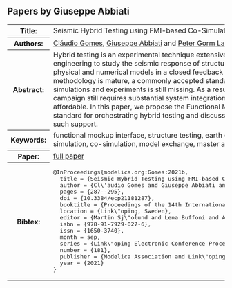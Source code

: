 ## Papers by Giuseppe Abbiati
<table><tr><th>Title:</th>
<td>Seismic Hybrid Testing using FMI-based Co-Simulation</td>
</tr>
<tr><th>Authors:</th>
<td>
<a href="/proceedings/authors/ClaudioGomes">Cláudio Gomes</a>, <a href="/proceedings/authors/GiuseppeAbbiati">Giuseppe Abbiati</a> and <a href="/proceedings/authors/PeterGormLarsen">Peter Gorm Larsen</a></td>
</tr>
<tr><th>Abstract:</th>
<td>Hybrid testing is an experimental technique extensively utilized in earthquake engineering to study the seismic response of structures. It requires coupling physical and numerical models in a closed feedback loop. 
Although this methodology is mature, a commonly accepted standard for orchestrating simulations and experiments is still missing. 
As a result, setting up a hybrid testing campaign still requires substantial system integration effort, which is often not affordable. 
In this paper, we propose the Functional Mockup Interface as a possible standard for orchestrating hybrid testing and discuss the limitations in enabling such support.</td></tr>
<tr><th>Keywords:</th>
<td>functional mockup interface, structure testing, earth quake engineering, hybrid simulation, co-simulation, model exchange, master algorithm</td></tr>
<tr><th>Paper:</th>
<td><a href="https://doi.org/10.3384/ecp21181287">full paper</a></td>
</tr>
<tr><th>Bibtex:</th>
<td><pre>
@InProceedings{modelica.org:Gomes:2021b,
  title = {Seismic Hybrid Testing using FMI-based Co-Simulation},
  author = {Cl\&#x27;audio Gomes and Giuseppe Abbiati and Peter Gorm Larsen},
  pages = {287--295},
  doi = {10.3384/ecp21181287},
  booktitle = {Proceedings of the 14th International Modelica Conference},
  location = {Link\&quot;oping, Sweden},
  editor = {Martin Sj\&quot;olund and Lena Buffoni and Adrian Pop and Lennart Ochel},
  isbn = {978-91-7929-027-6},
  issn = {1650-3740},
  month = sep,
  series = {Link\&quot;oping Electronic Conference Proceedings},
  number = {181},
  publisher = {Modelica Association and Link\&quot;oping University Electronic Press},
  year = {2021}
}
</pre></td></tr>
</table><br>
